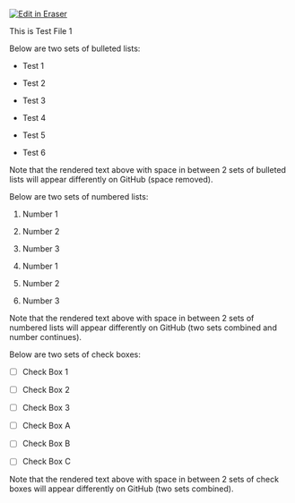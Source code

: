 <p><a target="_blank" href="https://app.eraser.io/workspace/zikqrAUEL5wc57nzfM8X" id="edit-in-eraser-github-link"><img alt="Edit in Eraser" src="https://firebasestorage.googleapis.com/v0/b/second-petal-295822.appspot.com/o/images%2Fgithub%2FOpen%20in%20Eraser.svg?alt=media&amp;token=968381c8-a7e7-472a-8ed6-4a6626da5501"></a></p>

This is Test File 1

Below are two sets of bulleted lists:

- Test 1
- Test 2
- Test 3


- Test 4
- Test 5 
- Test 6

Note that the rendered text above with space in between 2 sets of bulleted lists will appear differently on GitHub (space removed).



Below are two sets of numbered lists:

1. Number 1
2. Number 2
3. Number 3


1. Number 1
2. Number 2
3. Number 3


Note that the rendered text above with space in between 2 sets of numbered lists will appear differently on GitHub (two sets combined and number continues).



Below are two sets of check boxes:

- [ ] Check Box 1 
- [ ] Check Box 2
- [ ] Check Box 3


- [ ] Check Box A
- [ ] Check Box B
- [ ] Check Box C

Note that the rendered text above with space in between 2 sets of check boxes will appear differently on GitHub (two sets combined).




<!--- Eraser file: https://app.eraser.io/workspace/zikqrAUEL5wc57nzfM8X --->